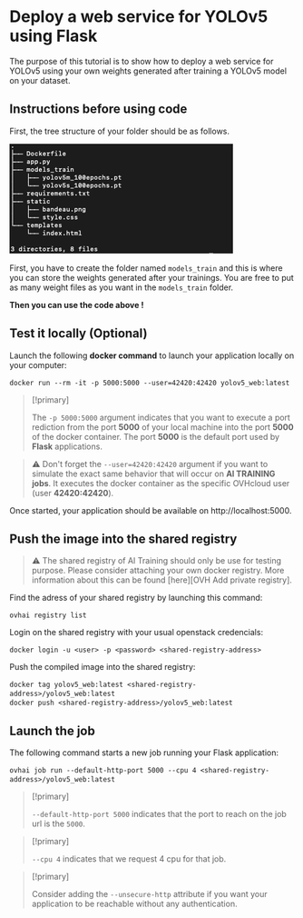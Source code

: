 # Deploy a web service for YOLOv5 using Flask

The purpose of this tutorial is to show how to deploy a web service for YOLOv5 using your own weights generated after training a YOLOv5 model on your dataset.


## Instructions before using code

First, the tree structure of your folder should be as follows.

![image](tree_yolov5_web_service.png)

First, you have to create the folder named `models_train` and this is where you can store the weights generated after your trainings. You are free to put as many weight files as you want in the `models_train` folder.

**Then you can use the code above !**


## Test it locally (Optional)

Launch the following **docker command** to launch your application locally on your computer:

```console
docker run --rm -it -p 5000:5000 --user=42420:42420 yolov5_web:latest
```

> [!primary]
>
> The `-p 5000:5000` argument indicates that you want to execute a port rediction from the port **5000** of your local machine into the port **5000** of the docker container. The port **5000** is the default port used by **Flask** applications.
>


> :warning: Don't forget the `--user=42420:42420` argument if you want to simulate the exact same behavior that will occur on **AI TRAINING jobs**. It executes the docker container as the specific OVHcloud user (user **42420:42420**).
>

Once started, your application should be available on http://localhost:5000.


## Push the image into the shared registry

> :warning: The shared registry of AI Training should only be use for testing purpose. Please consider attaching your own docker registry. More information about this can be found [here][OVH Add private registry].
>

Find the adress of your shared registry by launching this command:

```console
ovhai registry list
```

Login on the shared registry with your usual openstack credencials:

```console
docker login -u <user> -p <password> <shared-registry-address>
```

Push the compiled image into the shared registry:

```console
docker tag yolov5_web:latest <shared-registry-address>/yolov5_web:latest
docker push <shared-registry-address>/yolov5_web:latest
```


## Launch the job

The following command starts a new job running your Flask application:

```console
ovhai job run --default-http-port 5000 --cpu 4 <shared-registry-address>/yolov5_web:latest
```

> [!primary]
>
> `--default-http-port 5000` indicates that the port to reach on the job url is the `5000`.
>

> [!primary]
>
> `--cpu 4` indicates that we request 4 cpu for that job.
>

> [!primary]
>
> Consider adding the `--unsecure-http` attribute if you want your application to be reachable without any authentication.
>

